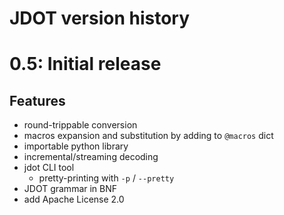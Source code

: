 # JDOT version history

# 0.5: Initial release

## Features

- round-trippable conversion
- macros expansion and substitution by adding to `@macros` dict
- importable python library
- incremental/streaming decoding
- jdot CLI tool
   - pretty-printing with `-p` / `--pretty`
- JDOT grammar in BNF
- add Apache License 2.0
